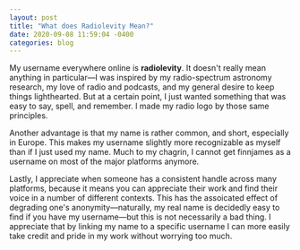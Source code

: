 ```yaml
---
layout: post
title: "What does Radiolevity Mean?"
date: 2020-09-08 11:59:04 -0400
categories: blog
---
```


My username everywhere online is **radiolevity**. It doesn't really mean anything in particular—I was inspired by my radio-spectrum astronomy research, my love of radio and podcasts, and my general desire to keep things lighthearted. But at a certain point, I just wanted something that was easy to say, spell, and remember. I made my radio logo by those same principles.

Another advantage is that my name is rather common, and short, especially in Europe. This makes my username slightly more recognizable as myself than if I just used my name. Much to my chagrin, I cannot get finnjames as a username on most of the major platforms anymore.

Lastly, I appreciate when someone has a consistent handle across many platforms, because it means you can appreciate their work and find their voice in a number of different contexts. This has the assoicated effect of degrading one's anonymity—naturally, my real name is decidedly easy to find if you have my username—but this is not necessarily a bad thing. I appreciate that by linking my name to a specific username I can more easily take credit and pride in my work without worrying too much.